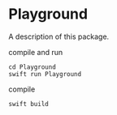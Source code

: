 # Playground
A description of this package.


compile and run
```
cd Playground
swift run Playground
```

compile
```
swift build
```
